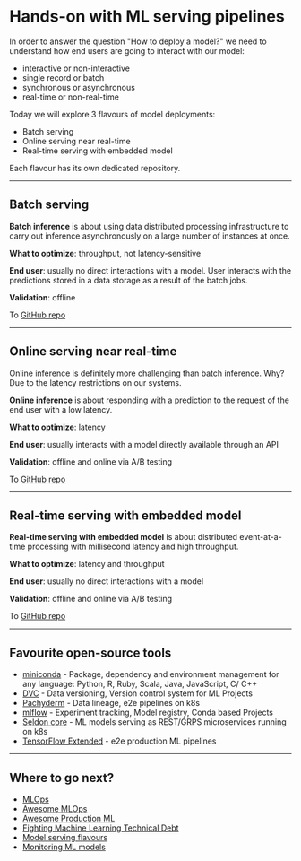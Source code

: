 # Hands-on with ML serving pipelines

In order to answer the question "How to deploy a model?" we need to understand how end users are going to interact with our model:
- interactive or non-interactive
- single record or batch
- synchronous or asynchronous
- real-time or non-real-time

Today we will explore 3 flavours of model deployments:
- Batch serving
- Online serving near real-time
- Real-time serving with embedded model

Each flavour has its own dedicated repository.

------
## Batch serving

**Batch inference** is about using data distributed processing infrastructure to carry out inference asynchronously on a large number of instances at once.


**What to optimize**: throughput, not latency-sensitive

**End user**: usually no direct interactions with a model. User interacts with the predictions stored in a data storage as a result of the batch jobs.

**Validation**: offline


To [GitHub repo](https://github.com/EzheZhezhe/ML-Batch-Serving)

-------

## Online serving near real-time

Online inference is definitely more challenging than batch inference. Why? Due to the latency restrictions on our systems.

**Online inference** is about responding with a prediction to the request of the end user with a low latency.

**What to optimize**: latency

**End user**: usually interacts with a model directly available through an API

**Validation**: offline and online via A/B testing

To [GitHub repo](https://github.com/EzheZhezhe/ML-Online-Near-real-time-Serving)

_______

## Real-time serving with embedded model

**Real-time serving with embedded model** is about distributed event-at-a-time processing with millisecond latency and high throughput.

**What to optimize**: latency and throughput

**End user**: usually no direct interactions with a model

**Validation**: offline and online via A/B testing

To [GitHub repo](https://github.com/EzheZhezhe/ML-Real-time-serving-with-Embedded-Model)
_______

## Favourite open-source tools
- [miniconda](https://docs.conda.io/en/latest/miniconda.html) - Package, dependency and environment management for any language: Python, R,
Ruby, Scala, Java, JavaScript, C/ C++
- [DVC](https://dvc.org/) - Data versioning, Version control system for ML Projects
- [Pachyderm](https://www.pachyderm.com/) - Data lineage, e2e pipelines on k8s
- [mlflow](https://mlflow.org/) - Experiment tracking, Model registry, Conda based Projects
- [Seldon core](https://docs.seldon.io/projects/seldon-core/en/v1.1.0/) - ML models serving as REST/GRPS microservices running on k8s
- [TensorFlow Extended](https://www.tensorflow.org/tfx) - e2e production ML pipelines

---

## Where to go next?

- [MLOps](https://ml-ops.org/)
- [Awesome MLOps](https://github.com/visenger/awesome-mlops)
- [Awesome Production ML](https://github.com/EthicalML/awesome-production-machine-learning)
- [Fighting Machine Learning Technical Debt](https://matthewmcateer.me/blog/machine-learning-technical-debt/)
- [Model serving flavours](https://github.com/schmidtbri)
- [Monitoring ML models](https://christophergs.com/machine%20learning/2020/03/14/how-to-monitor-machine-learning-models/)
